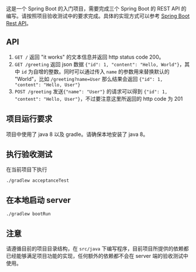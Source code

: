 这是一个 Spring Boot 的入门项目，需要完成三个 Spring Boot 的 REST API 的编写。请按照项目验收测试中的要求完成。具体的实现方式可以参考 [Spring Boot Rest API](https://spring.io/guides/gs/rest-service/)。

## API

1. `GET /` 返回 "it works" 的文本信息并返回 http status code 200。
2. `GET /greeting` 返回 json 数据 `{"id": 1, "content": "Hello, World"}`，其中 `id` 为自增的整数。同时可以通过传入 `name` 的参数用来替换默认的 "World"，比如 `/greeting?name=User` 那么结果会返回 `{"id": 1, "content": "Hello, User"}`
3. `POST /greeting` 发送`{"name": "User"}` 的请求可以得到 `{"id": 1, "content": "Hello, User"}`，不过要注意这里所返回的 http code 为 201

## 项目运行要求

项目中使用了 java 8 以及 gradle。请确保本地安装了 java 8。

## 执行验收测试

在当前项目下执行 

    ./gradlew acceptanceTest
    
## 在本地启动 server

    ./gradlew bootRun
    
## 注意

请遵循目前的项目目录结构，在 `src/java` 下编写程序，目前项目所提供的依赖都已经能够满足项目功能的实现，任何额外的依赖都不会在 server 端的验收测试中使用。